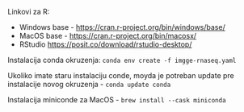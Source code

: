 
Linkovi za R:
* Windows base - https://cran.r-project.org/bin/windows/base/
* MacOS base - https://cran.r-project.org/bin/macosx/
* RStudio https://posit.co/download/rstudio-desktop/

Instalacija conda okruzenja:
`conda env create -f imgge-rnaseq.yaml`

Ukoliko imate staru instalaciju conde, moyda je potreban update pre instalacije novog okruzenja - `conda update conda`

Instalacija miniconde za MacOS - `brew install --cask miniconda`
